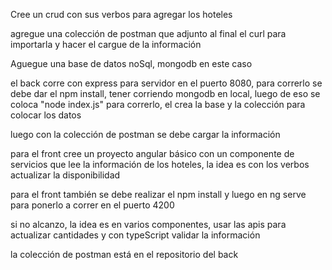Cree un crud con sus verbos para agregar los hoteles

agregue una colección de postman que adjunto al final el curl para importarla y hacer el cargue de la información

Aguegue una base de datos noSql, mongodb en este caso

el back corre con express para servidor en el puerto 8080, para correrlo se debe dar el npm install, tener corriendo mongodb en local, luego de eso se coloca "node index.js" para correrlo, el crea la base y la colección para colocar los datos

luego con la colección de postman se debe cargar la información

para el front cree un proyecto angular básico con un componente de servicios que lee la información de los hoteles, la idea es con los verbos actualizar la disponibilidad

para el front también se debe realizar el npm install y luego en ng serve para ponerlo a correr en el puerto 4200

si no alcanzo, la idea es en varios componentes, usar las apis para actualizar cantidades y con typeScript validar la información




la colección de postman está en el repositorio del back

 
